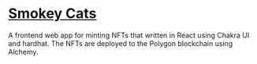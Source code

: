 # [Smokey Cats](https://smokey-cats.web.app)

A frontend web app for minting NFTs that written in React using Chakra UI and hardhat. The NFTs are deployed to the Polygon blockchain using Alchemy.
